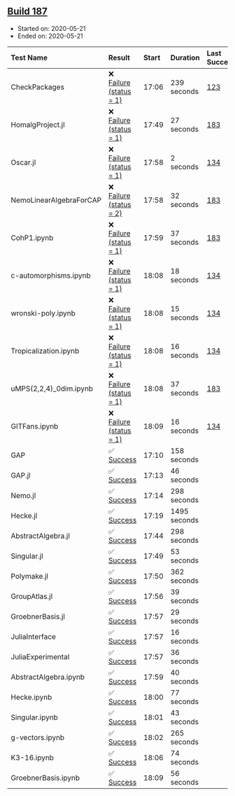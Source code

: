 ## [Build 187](https://oscarci.mathematik.uni-kl.de/job/oscar-stable/187/)

* Started on: 2020-05-21
* Ended on: 2020-05-21

| Test Name    | Result | Start | Duration | Last Success | First Failure |
|:-------------|:-------|:------|:---------|:-------------|:--------------|
| CheckPackages | ❌ [Failure (status = 1)](https://oscarci.mathematik.uni-kl.de/job/oscar-stable/187/artifact/logs/build-187/CheckPackages.log) | 17:06 | 239 seconds | [123](https://oscarci.mathematik.uni-kl.de/job/oscar-stable/123/) | [124](https://oscarci.mathematik.uni-kl.de/job/oscar-stable/124/) |
| HomalgProject.jl | ❌ [Failure (status = 1)](https://oscarci.mathematik.uni-kl.de/job/oscar-stable/187/artifact/logs/build-187/HomalgProject.jl.log) | 17:49 | 27 seconds | [183](https://oscarci.mathematik.uni-kl.de/job/oscar-stable/183/) | [184](https://oscarci.mathematik.uni-kl.de/job/oscar-stable/184/) |
| Oscar.jl | ❌ [Failure (status = 1)](https://oscarci.mathematik.uni-kl.de/job/oscar-stable/187/artifact/logs/build-187/Oscar.jl.log) | 17:58 | 2 seconds | [134](https://oscarci.mathematik.uni-kl.de/job/oscar-stable/134/) | [177](https://oscarci.mathematik.uni-kl.de/job/oscar-stable/177/) |
| NemoLinearAlgebraForCAP | ❌ [Failure (status = 2)](https://oscarci.mathematik.uni-kl.de/job/oscar-stable/187/artifact/logs/build-187/NemoLinearAlgebraForCAP.log) | 17:58 | 32 seconds | [183](https://oscarci.mathematik.uni-kl.de/job/oscar-stable/183/) | [184](https://oscarci.mathematik.uni-kl.de/job/oscar-stable/184/) |
| CohP1.ipynb | ❌ [Failure (status = 1)](https://oscarci.mathematik.uni-kl.de/job/oscar-stable/187/artifact/logs/build-187/CohP1.ipynb.log) | 17:59 | 37 seconds | [183](https://oscarci.mathematik.uni-kl.de/job/oscar-stable/183/) | [184](https://oscarci.mathematik.uni-kl.de/job/oscar-stable/184/) |
| c-automorphisms.ipynb | ❌ [Failure (status = 1)](https://oscarci.mathematik.uni-kl.de/job/oscar-stable/187/artifact/logs/build-187/c-automorphisms.ipynb.log) | 18:08 | 18 seconds | [134](https://oscarci.mathematik.uni-kl.de/job/oscar-stable/134/) | [177](https://oscarci.mathematik.uni-kl.de/job/oscar-stable/177/) |
| wronski-poly.ipynb | ❌ [Failure (status = 1)](https://oscarci.mathematik.uni-kl.de/job/oscar-stable/187/artifact/logs/build-187/wronski-poly.ipynb.log) | 18:08 | 15 seconds | [134](https://oscarci.mathematik.uni-kl.de/job/oscar-stable/134/) | [177](https://oscarci.mathematik.uni-kl.de/job/oscar-stable/177/) |
| Tropicalization.ipynb | ❌ [Failure (status = 1)](https://oscarci.mathematik.uni-kl.de/job/oscar-stable/187/artifact/logs/build-187/Tropicalization.ipynb.log) | 18:08 | 16 seconds | [134](https://oscarci.mathematik.uni-kl.de/job/oscar-stable/134/) | [177](https://oscarci.mathematik.uni-kl.de/job/oscar-stable/177/) |
| uMPS(2,2,4)_0dim.ipynb | ❌ [Failure (status = 1)](https://oscarci.mathematik.uni-kl.de/job/oscar-stable/187/artifact/logs/build-187/uMPS-2-2-4-_0dim.ipynb.log) | 18:08 | 37 seconds | [183](https://oscarci.mathematik.uni-kl.de/job/oscar-stable/183/) | [184](https://oscarci.mathematik.uni-kl.de/job/oscar-stable/184/) |
| GITFans.ipynb | ❌ [Failure (status = 1)](https://oscarci.mathematik.uni-kl.de/job/oscar-stable/187/artifact/logs/build-187/GITFans.ipynb.log) | 18:09 | 16 seconds | [134](https://oscarci.mathematik.uni-kl.de/job/oscar-stable/134/) | [177](https://oscarci.mathematik.uni-kl.de/job/oscar-stable/177/) |
| GAP | ✅ [Success](https://oscarci.mathematik.uni-kl.de/job/oscar-stable/187/artifact/logs/build-187/GAP.log) | 17:10 | 158 seconds |  |  |
| GAP.jl | ✅ [Success](https://oscarci.mathematik.uni-kl.de/job/oscar-stable/187/artifact/logs/build-187/GAP.jl.log) | 17:13 | 46 seconds |  |  |
| Nemo.jl | ✅ [Success](https://oscarci.mathematik.uni-kl.de/job/oscar-stable/187/artifact/logs/build-187/Nemo.jl.log) | 17:14 | 298 seconds |  |  |
| Hecke.jl | ✅ [Success](https://oscarci.mathematik.uni-kl.de/job/oscar-stable/187/artifact/logs/build-187/Hecke.jl.log) | 17:19 | 1495 seconds |  |  |
| AbstractAlgebra.jl | ✅ [Success](https://oscarci.mathematik.uni-kl.de/job/oscar-stable/187/artifact/logs/build-187/AbstractAlgebra.jl.log) | 17:44 | 298 seconds |  |  |
| Singular.jl | ✅ [Success](https://oscarci.mathematik.uni-kl.de/job/oscar-stable/187/artifact/logs/build-187/Singular.jl.log) | 17:49 | 53 seconds |  |  |
| Polymake.jl | ✅ [Success](https://oscarci.mathematik.uni-kl.de/job/oscar-stable/187/artifact/logs/build-187/Polymake.jl.log) | 17:50 | 362 seconds |  |  |
| GroupAtlas.jl | ✅ [Success](https://oscarci.mathematik.uni-kl.de/job/oscar-stable/187/artifact/logs/build-187/GroupAtlas.jl.log) | 17:56 | 39 seconds |  |  |
| GroebnerBasis.jl | ✅ [Success](https://oscarci.mathematik.uni-kl.de/job/oscar-stable/187/artifact/logs/build-187/GroebnerBasis.jl.log) | 17:57 | 29 seconds |  |  |
| JuliaInterface | ✅ [Success](https://oscarci.mathematik.uni-kl.de/job/oscar-stable/187/artifact/logs/build-187/JuliaInterface.log) | 17:57 | 16 seconds |  |  |
| JuliaExperimental | ✅ [Success](https://oscarci.mathematik.uni-kl.de/job/oscar-stable/187/artifact/logs/build-187/JuliaExperimental.log) | 17:57 | 36 seconds |  |  |
| AbstractAlgebra.ipynb | ✅ [Success](https://oscarci.mathematik.uni-kl.de/job/oscar-stable/187/artifact/logs/build-187/AbstractAlgebra.ipynb.log) | 17:59 | 40 seconds |  |  |
| Hecke.ipynb | ✅ [Success](https://oscarci.mathematik.uni-kl.de/job/oscar-stable/187/artifact/logs/build-187/Hecke.ipynb.log) | 18:00 | 77 seconds |  |  |
| Singular.ipynb | ✅ [Success](https://oscarci.mathematik.uni-kl.de/job/oscar-stable/187/artifact/logs/build-187/Singular.ipynb.log) | 18:01 | 43 seconds |  |  |
| g-vectors.ipynb | ✅ [Success](https://oscarci.mathematik.uni-kl.de/job/oscar-stable/187/artifact/logs/build-187/g-vectors.ipynb.log) | 18:02 | 265 seconds |  |  |
| K3-16.ipynb | ✅ [Success](https://oscarci.mathematik.uni-kl.de/job/oscar-stable/187/artifact/logs/build-187/K3-16.ipynb.log) | 18:06 | 74 seconds |  |  |
| GroebnerBasis.ipynb | ✅ [Success](https://oscarci.mathematik.uni-kl.de/job/oscar-stable/187/artifact/logs/build-187/GroebnerBasis.ipynb.log) | 18:09 | 56 seconds |  |  |

